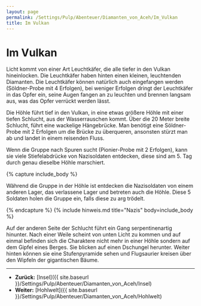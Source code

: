 ```yaml
---
layout: page
permalink: /Settings/Pulp/Abenteuer/Diamanten_von_Aceh/Im_Vulkan
title: Im Vulkan
---
```


# Im Vulkan

Licht kommt von einer Art Leuchtkäfer, die alle tiefer in den Vulkan hineinlocken. Die Leuchtkäfer haben hinten einen kleinen, leuchtenden Diamanten. Die Leuchtkäfer können natürlich auch eingefangen werden (Söldner-Probe mit 4 Erfolgen), bei weniger Erfolgen dringt der Leuchtkäfer in das Opfer ein, seine Augen fangen an zu leuchten und brennen langsam aus, was das Opfer verrückt werden lässt.

Die Höhle führt tief in den Vulkan, in eine etwas größere Höhle mit einer tiefen Schlucht, aus der Wasserrauschen kommt. Über die 20 Meter breite Schlucht, führt eine wackelige Hängebrücke. Man benötigt eine Söldner-Probe mit 2 Erfolgen um die Brücke zu überqueren, ansonsten stürzt man ab und landet in einem reisenden Fluss.

Wenn die Gruppe nach Spuren sucht (Pionier-Probe mit 2 Erfolgen), kann sie viele Stiefelabdrücke von Nazisoldaten entdecken, diese sind am 5. Tag durch genau dieselbe Höhle marschiert.

{% capture include_body %}
<p>Während die Gruppe in der Höhle ist entdecken die Nazisoldaten von einem anderen Lager, das verlassene Lager und betreten auch die Höhle. Diese 5 Soldaten holen die Gruppe ein, falls diese zu arg trödelt.</p>
{% endcapture %}
{% include hinweis.md title="Nazis" body=include_body %}

Auf der anderen Seite der Schlucht führt ein Gang serpentinenartig hinunter. Nach einer Weile scheint von unten Licht zu kommen und auf einmal befinden sich die Charaktere nicht mehr in einer Höhle sondern auf dem Gipfel eines Berges. Sie blicken auf einen Dschungel herunter. Weiter hinten können sie eine Stufenpyramide sehen und Flugsaurier kreisen über den Wipfeln der gigantischen Bäume.

***
- <strong>Zurück:</strong> [Insel]({{ site.baseurl }}/Settings/Pulp/Abenteuer/Diamanten_von_Aceh/Insel)
- <strong>Weiter:</strong> [Hohlwelt]({{ site.baseurl }}/Settings/Pulp/Abenteuer/Diamanten_von_Aceh/Hohlwelt)
